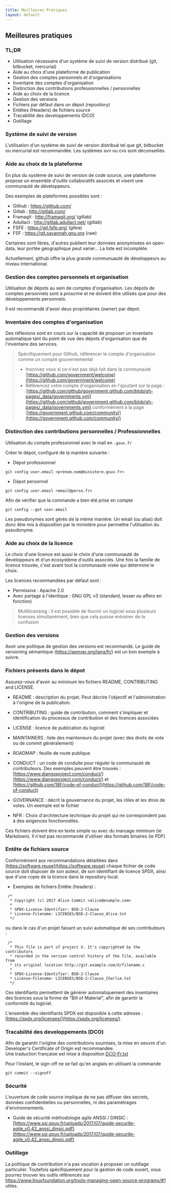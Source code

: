 ```yaml
---
title: Meilleures Pratiques
layout: default
---
```


## Meilleures pratiques

### TL;DR

* Utilisation nécessaire d'un système de suivi de version distribué (git, bitbucket, mercurial) 
* Aide au choix d'une plateforme de publication
* Gestion des comptes personnels et d'organisations
* Inventaire des comptes d'organisation
* Distinction des contributions professionnelles / personnelles
* Aide au choix de la licence
* Gestion des versions
* Fichiers par défaut dans un dépot (repository)
* Entêtes (Headers) de fichiers source
* Tracabilité des developpements (DCO)
* Outillage

### Système de suivi de version

L'utilisation d'un système de suivi de version distribué tel que git, bitbucket ou mercurial est recommandée. Les systèmes svn ou cvs sont déconseillés.

### Aide au choix de la plateforme 

En plus du système de suivi de version de code source, une plateforme propose un ensemble d'outils collaboratifs associés et visent une communauté de développeurs.

Des exemples de plateformes possibles sont :

 * Github : https://github.com/
 * Gitlab : http://gitlab.com/
 * Framagit : http://framagit.org/ (gitlab)
 * Adullact : http://gitlab.adullact.net/ (gitlab)
 * FSFE : https://git.fsfe.org/ (gitea)
 * FSF : https://git.savannah.gnu.org (raw)

Certaines sont libres, d'autres publient leur données anonymisées en open-data, leur portée géographique peut varier... La liste est incomplète.

Actuellement, github offre la plus grande communuauté de développeurs au niveau international.

### Gestion des comptes personnels et organisation

Utilisation de dépots au sein de comptes d'organisation. Les dépots de comptes personnels sont à proscrire et ne doivent
être utilisés que pour des développements personnels.
 
Il est recommandé d'avoir deux propriétaires (owner) par dépot.

### Inventaire des comptes d'organisation

Des réflexions sont en cours sur la capacité de proposer un inventaire automatique tant du point de vue des dépots
d'organisation que de l'inventaire des services.

 > Spécifiquement pour Github, référencer le compte d'organisation comme un compte gouvernemental
 >  * Inscrivez vous si ce n'est pas déjà fait dans la communauté [https://github.com/government/welcome](https://github.com/government/welcome)
 >  * Référencez votre compte d'organisation en l'ajoutant sur la page : [https://github.com/github/government.github.com/blob/gh-pages/_data/governments.yml](https://github.com/github/government.github.com/blob/gh-pages/_data/governments.yml) conformément à la page [https://government.github.com/community/](https://government.github.com/community/)

### Distinction des contributions personnelles / Professionnelles

Utilisation du compte professionnel avec le mail en ```.gouv.fr```

Créer le dépot, configuré de la manière suivante :

* Dépot professionnel

`git config user.email <prenom.nom@ministere.gouv.fr>`

* Dépot personnel

`git config user.email <email@perso.fr>`

Afin de vérifier que la commande a bien été prise en compte

`git config --get user.email`

Les pseudonymes sont gérés de la même manière. Un email (ou alias) doit donc être mis à disposition par le ministère
pour permettre l'utilisation du pseudonyme.

### Aide au choix de la licence

Le choix d'une licence est aussi le choix d'une communauté de developpeurs et d'un écosystème d'outils associés. Une fois la famille de licence trouvée, c'est avant tout la communauté visée qui détermine le choix.

Les licences recommandées par défaut sont :

  * Permissive : Apache 2.0
  * Avec partage à l'identique : GNU GPL v3 (standard, lesser ou affero en fonction)

 > Multilicensing : il est possible de fournir un logiciel sous plusieurs licenses simultanément, bien que cela puisse entrainer de la confusion

### Gestion des versions

Avoir une politique de gestion des versions est recommandé. Le guide de versioning sémantique (https://semver.org/lang/fr/) est un bon exemple à suivre.

### Fichiers présents dans le dépot

Assurez-vous d'avoir au minimum les fichiers README, CONTRIBUTING and LICENSE.

* README : description du projet. Peut décrire l'objectif et l'administration à l'origine de la publication.

* CONTRIBUTING : guide de contribution, comment s'impliquer et identification du processus de contribution et des licences associées

* LICENSE : licence de publication du logiciel

* MAINTAINERS : liste des mainteneurs du projet (avec des droits de vote ou de commit généralement)

* ROADMAP : feuille de route publique

* CONDUCT : un code de conduite pour réguler la communauté de contributeurs. Des exemples peuvent être trouvés :  [https://www.djangoproject.com/conduct/](https://www.djangoproject.com/conduct/) et [https://github.com/18F/code-of-conduct](https://github.com/18F/code-of-conduct)

* GOVERNANCE : décrit la gouvernance du projet, les rôles et les drois de votes. Un exemple est le fichier 

* NFR : Choix d'architecture technique du projet qui ne correspondent pas à des exigences fonctionnelles.

Ces fichiers doivent être en texte simple ou avec du maruage minimum (ie Markdown). Il n'est pas recommandé d'utiliser des formats binaires (ie PDF)

### Entête de fichiers source

Conformément aux recommandations détaillées dans [https://software.reuse](https://software.reuse) chaque fichier de code source
doit disposer de son auteur, de son identifiant de licence SPDX, ainsi que d'une copie de la licence dans le repository local.

  *  Exemples de fichiers Entête  (headers) :

```
 /*
  * Copyright (c) 2017 Alice Commit <alice@example.com>
  * 
  * SPDX-License-Identifier: BSD-2-Clause
  * License-Filename: LICENSES/BSD-2-Clause_Alice.txt
  */

```

ou dans le cas d'un projet faisant un suivi automatique de ses contributeurs :

```
 /*
  * This file is part of project X. It's copyrighted by the contributors
  * recorded in the version control history of the file, available from
  * its original location http://git.example.com/X/filename.c
  * 
  * SPDX-License-Identifier: BSD-2-Clause
  * License-Filename: LICENSES/BSD-2-Clause_Charlie.txt
  */
```

Ces identifiants permettent de générer automatiquement des inventaires des licences sous la forme de "Bill of Material", afin de
garantir la conformité du logiciel.

L'ensemble des identifiants SPDX est disponible à cette adresse : [https://spdx.org/licenses/](https://spdx.org/licenses/)

### Tracabilité des developpements (DCO)

Afin de garantir l'origine des contributions soumises, la mise en oeuvre d'un Developer's Certificate of Origin est recommandée.  
Une traduction française est mise à disposition [DCO-Fr.txt](https://github.com/DISIC/politique-de-contribution-open-source/blob/master/DCO-fr.txt)

Pour l'instant, le sign-off ne se fait qu'en anglais en utilisant la commande

`git commit --signoff`

### Sécurité

L'ouverture de code source implique de ne pas diffuser des secrets, données confidentielles ou personnelles, ni des paramétrages d'environnements.

 * Guide de sécurité méthodologie agile ANSSI / DINSIC : [https://www.ssi.gouv.fr/uploads/2017/07/guide-securite-agile_v0.42_anssi_dinsic.pdf](https://www.ssi.gouv.fr/uploads/2017/07/guide-securite-agile_v0.42_anssi_dinsic.pdf)

### Outillage

La politique de contribution n'a pas vocation à proposer un outillage particulier. Toutefois spécifiquement pour la gestion
de code ouvert, vous pourrez trouver les outils référencés sur https://www.linuxfoundation.org/tools-managing-open-source-programs/#1 utiles.
